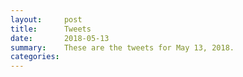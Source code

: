 ```yaml
---
layout:     post
title:      Tweets
date:       2018-05-13
summary:    These are the tweets for May 13, 2018.
categories:
---
```


